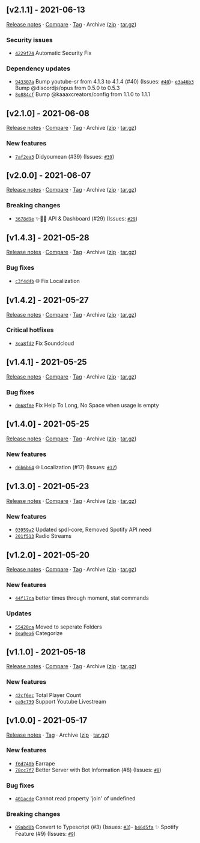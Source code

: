 ## [v2.1.1] - 2021-06-13

[Release notes](https://github.com/kaaaxcreators/Discord-MusicBot/releases/tag/v2.1.1) · [Compare](https://github.com/kaaaxcreators/Discord-MusicBot/compare/v2.1.0...v2.1.1) · [Tag](https://github.com/kaaaxcreators/Discord-MusicBot/tree/v2.1.1) · Archive ([zip](https://github.com/kaaaxcreators/Discord-MusicBot/archive/v2.1.1.zip) · [tar.gz](https://github.com/kaaaxcreators/Discord-MusicBot/archive/v2.1.1.tar.gz))

### Security issues

- [`4229f74`](https://github.com/kaaaxcreators/Discord-MusicBot/commit/4229f74) ️ Automatic Security Fix

### Dependency updates

- [`943307a`](https://github.com/kaaaxcreators/Discord-MusicBot/commit/943307a)  Bump youtube-sr from 4.1.3 to 4.1.4 (#40)
(Issues: [`#40`](https://github.com/kaaaxcreators/Discord-MusicBot/issues/40))- [`e3a46b3`](https://github.com/kaaaxcreators/Discord-MusicBot/commit/e3a46b3)  Bump @discordjs/opus from 0.5.0 to 0.5.3
- [`8e884cf`](https://github.com/kaaaxcreators/Discord-MusicBot/commit/8e884cf)  Bump @kaaaxcreators/config from 1.1.0 to 1.1.1

## [v2.1.0] - 2021-06-08

[Release notes](https://github.com/kaaaxcreators/Discord-MusicBot/releases/tag/v2.1.0) · [Compare](https://github.com/kaaaxcreators/Discord-MusicBot/compare/v2.0.0...v2.1.0) · [Tag](https://github.com/kaaaxcreators/Discord-MusicBot/tree/v2.1.0) · Archive ([zip](https://github.com/kaaaxcreators/Discord-MusicBot/archive/v2.1.0.zip) · [tar.gz](https://github.com/kaaaxcreators/Discord-MusicBot/archive/v2.1.0.tar.gz))

### New features

- [`7af2ea3`](https://github.com/kaaaxcreators/Discord-MusicBot/commit/7af2ea3)  Didyoumean (#39)
(Issues: [`#39`](https://github.com/kaaaxcreators/Discord-MusicBot/issues/39))

## [v2.0.0] - 2021-06-07

[Release notes](https://github.com/kaaaxcreators/Discord-MusicBot/releases/tag/v2.0.0) · [Compare](https://github.com/kaaaxcreators/Discord-MusicBot/compare/v1.4.3...v2.0.0) · [Tag](https://github.com/kaaaxcreators/Discord-MusicBot/tree/v2.0.0) · Archive ([zip](https://github.com/kaaaxcreators/Discord-MusicBot/archive/v2.0.0.zip) · [tar.gz](https://github.com/kaaaxcreators/Discord-MusicBot/archive/v2.0.0.tar.gz))

### Breaking changes

- [`3678d9e`](https://github.com/kaaaxcreators/Discord-MusicBot/commit/3678d9e) ✨💄📝 API &amp; Dashboard (#29)
(Issues: [`#29`](https://github.com/kaaaxcreators/Discord-MusicBot/issues/29))

## [v1.4.3] - 2021-05-28

[Release notes](https://github.com/kaaaxcreators/Discord-MusicBot/releases/tag/v1.4.3) · [Compare](https://github.com/kaaaxcreators/Discord-MusicBot/compare/v1.4.2...v1.4.3) · [Tag](https://github.com/kaaaxcreators/Discord-MusicBot/tree/v1.4.3) · Archive ([zip](https://github.com/kaaaxcreators/Discord-MusicBot/archive/v1.4.3.zip) · [tar.gz](https://github.com/kaaaxcreators/Discord-MusicBot/archive/v1.4.3.tar.gz))

### Bug fixes

- [`c3f4d4b`](https://github.com/kaaaxcreators/Discord-MusicBot/commit/c3f4d4b)  🌐 Fix Localization

## [v1.4.2] - 2021-05-27

[Release notes](https://github.com/kaaaxcreators/Discord-MusicBot/releases/tag/v1.4.2) · [Compare](https://github.com/kaaaxcreators/Discord-MusicBot/compare/v1.4.1...v1.4.2) · [Tag](https://github.com/kaaaxcreators/Discord-MusicBot/tree/v1.4.2) · Archive ([zip](https://github.com/kaaaxcreators/Discord-MusicBot/archive/v1.4.2.zip) · [tar.gz](https://github.com/kaaaxcreators/Discord-MusicBot/archive/v1.4.2.tar.gz))

### Critical hotfixes

- [`3ea8fd2`](https://github.com/kaaaxcreators/Discord-MusicBot/commit/3ea8fd2)  Fix Soundcloud

## [v1.4.1] - 2021-05-25

[Release notes](https://github.com/kaaaxcreators/Discord-MusicBot/releases/tag/v1.4.1) · [Compare](https://github.com/kaaaxcreators/Discord-MusicBot/compare/v1.4.0...v1.4.1) · [Tag](https://github.com/kaaaxcreators/Discord-MusicBot/tree/v1.4.1) · Archive ([zip](https://github.com/kaaaxcreators/Discord-MusicBot/archive/v1.4.1.zip) · [tar.gz](https://github.com/kaaaxcreators/Discord-MusicBot/archive/v1.4.1.tar.gz))

### Bug fixes

- [`d668f8e`](https://github.com/kaaaxcreators/Discord-MusicBot/commit/d668f8e)  Fix Help To Long, No Space when usage is empty

## [v1.4.0] - 2021-05-25

[Release notes](https://github.com/kaaaxcreators/Discord-MusicBot/releases/tag/v1.4.0) · [Compare](https://github.com/kaaaxcreators/Discord-MusicBot/compare/v1.3.0...v1.4.0) · [Tag](https://github.com/kaaaxcreators/Discord-MusicBot/tree/v1.4.0) · Archive ([zip](https://github.com/kaaaxcreators/Discord-MusicBot/archive/v1.4.0.zip) · [tar.gz](https://github.com/kaaaxcreators/Discord-MusicBot/archive/v1.4.0.tar.gz))

### New features

- [`d6b6b64`](https://github.com/kaaaxcreators/Discord-MusicBot/commit/d6b6b64) 🌐 Localization (#17)
(Issues: [`#17`](https://github.com/kaaaxcreators/Discord-MusicBot/issues/17))

## [v1.3.0] - 2021-05-23

[Release notes](https://github.com/kaaaxcreators/Discord-MusicBot/releases/tag/v1.3.0) · [Compare](https://github.com/kaaaxcreators/Discord-MusicBot/compare/v1.2.0...v1.3.0) · [Tag](https://github.com/kaaaxcreators/Discord-MusicBot/tree/v1.3.0) · Archive ([zip](https://github.com/kaaaxcreators/Discord-MusicBot/archive/v1.3.0.zip) · [tar.gz](https://github.com/kaaaxcreators/Discord-MusicBot/archive/v1.3.0.tar.gz))

### New features

- [`03959a2`](https://github.com/kaaaxcreators/Discord-MusicBot/commit/03959a2)  Updated spdl-core, Removed Spotify API need
- [`201f513`](https://github.com/kaaaxcreators/Discord-MusicBot/commit/201f513)  Radio Streams

## [v1.2.0] - 2021-05-20

[Release notes](https://github.com/kaaaxcreators/Discord-MusicBot/releases/tag/v1.2.0) · [Compare](https://github.com/kaaaxcreators/Discord-MusicBot/compare/v1.1.0...v1.2.0) · [Tag](https://github.com/kaaaxcreators/Discord-MusicBot/tree/v1.2.0) · Archive ([zip](https://github.com/kaaaxcreators/Discord-MusicBot/archive/v1.2.0.zip) · [tar.gz](https://github.com/kaaaxcreators/Discord-MusicBot/archive/v1.2.0.tar.gz))

### New features

- [`44f17ca`](https://github.com/kaaaxcreators/Discord-MusicBot/commit/44f17ca)  better times through moment, stat commands

### Updates

- [`55428ca`](https://github.com/kaaaxcreators/Discord-MusicBot/commit/55428ca)  Moved to seperate Folders
- [`8ea0ea6`](https://github.com/kaaaxcreators/Discord-MusicBot/commit/8ea0ea6)  Categorize

## [v1.1.0] - 2021-05-18

[Release notes](https://github.com/kaaaxcreators/Discord-MusicBot/releases/tag/v1.1.0) · [Compare](https://github.com/kaaaxcreators/Discord-MusicBot/compare/v1.0.0...v1.1.0) · [Tag](https://github.com/kaaaxcreators/Discord-MusicBot/tree/v1.1.0) · Archive ([zip](https://github.com/kaaaxcreators/Discord-MusicBot/archive/v1.1.0.zip) · [tar.gz](https://github.com/kaaaxcreators/Discord-MusicBot/archive/v1.1.0.tar.gz))

### New features

- [`42cf6ec`](https://github.com/kaaaxcreators/Discord-MusicBot/commit/42cf6ec)  Total Player Count
- [`ea9c739`](https://github.com/kaaaxcreators/Discord-MusicBot/commit/ea9c739)  Support Youtube Livestream

## [v1.0.0] - 2021-05-17

[Release notes](https://github.com/kaaaxcreators/Discord-MusicBot/releases/tag/v1.0.0) · [Tag](https://github.com/kaaaxcreators/Discord-MusicBot/tree/v1.0.0) · Archive ([zip](https://github.com/kaaaxcreators/Discord-MusicBot/archive/v1.0.0.zip) · [tar.gz](https://github.com/kaaaxcreators/Discord-MusicBot/archive/v1.0.0.tar.gz))

### New features

- [`f6d740b`](https://github.com/kaaaxcreators/Discord-MusicBot/commit/f6d740b)  Earrape
- [`78cc7f7`](https://github.com/kaaaxcreators/Discord-MusicBot/commit/78cc7f7)  Better Server with Bot Information (#8)
(Issues: [`#8`](https://github.com/kaaaxcreators/Discord-MusicBot/issues/8))

### Bug fixes

- [`401acde`](https://github.com/kaaaxcreators/Discord-MusicBot/commit/401acde)  Cannot read property &#x27;join&#x27; of undefined

### Breaking changes

- [`09abd0b`](https://github.com/kaaaxcreators/Discord-MusicBot/commit/09abd0b) Convert to Typescript (#3)
(Issues: [`#3`](https://github.com/kaaaxcreators/Discord-MusicBot/issues/3))- [`b46d5fa`](https://github.com/kaaaxcreators/Discord-MusicBot/commit/b46d5fa) ✨ Spotify Feature (#9)
(Issues: [`#9`](https://github.com/kaaaxcreators/Discord-MusicBot/issues/9))

